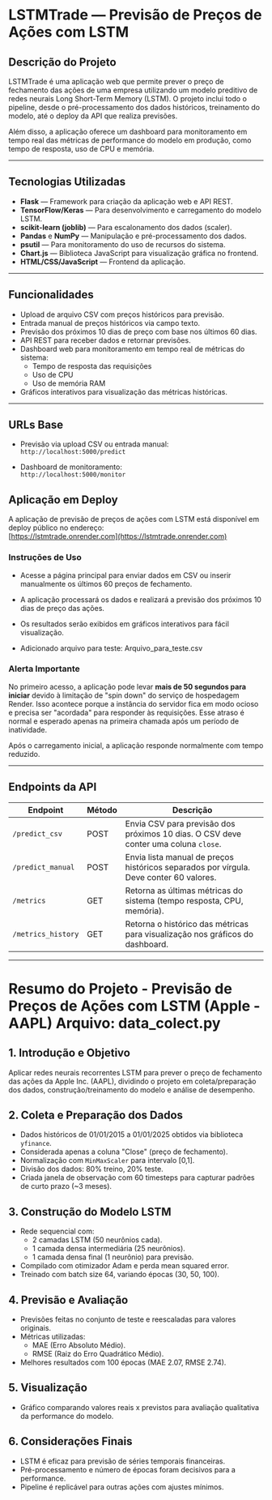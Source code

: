 # LSTMTrade — Previsão de Preços de Ações com LSTM

## Descrição do Projeto

LSTMTrade é uma aplicação web que permite prever o preço de fechamento das ações de uma empresa utilizando um modelo preditivo de redes neurais Long Short-Term Memory (LSTM). O projeto inclui todo o pipeline, desde o pré-processamento dos dados históricos, treinamento do modelo, até o deploy da API que realiza previsões.

Além disso, a aplicação oferece um dashboard para monitoramento em tempo real das métricas de performance do modelo em produção, como tempo de resposta, uso de CPU e memória.

---

## Tecnologias Utilizadas

- **Flask** — Framework para criação da aplicação web e API REST.  
- **TensorFlow/Keras** — Para desenvolvimento e carregamento do modelo LSTM.  
- **scikit-learn (joblib)** — Para escalonamento dos dados (scaler).  
- **Pandas** e **NumPy** — Manipulação e pré-processamento dos dados.  
- **psutil** — Para monitoramento do uso de recursos do sistema.  
- **Chart.js** — Biblioteca JavaScript para visualização gráfica no frontend.  
- **HTML/CSS/JavaScript** — Frontend da aplicação.  

---

## Funcionalidades

- Upload de arquivo CSV com preços históricos para previsão.  
- Entrada manual de preços históricos via campo texto.  
- Previsão dos próximos 10 dias de preço com base nos últimos 60 dias.  
- API REST para receber dados e retornar previsões.  
- Dashboard web para monitoramento em tempo real de métricas do sistema:  
  - Tempo de resposta das requisições  
  - Uso de CPU  
  - Uso de memória RAM  
- Gráficos interativos para visualização das métricas históricas.  

---

## URLs Base

- Previsão via upload CSV ou entrada manual:  
  `http://localhost:5000/predict`  

- Dashboard de monitoramento:  
  `http://localhost:5000/monitor`
  
## Aplicação em Deploy
A aplicação de previsão de preços de ações com LSTM está disponível em deploy público no endereço:  
[https://lstmtrade.onrender.com](https://lstmtrade.onrender.com)

### Instruções de Uso
- Acesse a página principal para enviar dados em CSV ou inserir manualmente os últimos 60 preços de fechamento.
- A aplicação processará os dados e realizará a previsão dos próximos 10 dias de preço das ações.
- Os resultados serão exibidos em gráficos interativos para fácil visualização.

- Adicionado arquivo para teste:
    Arquivo_para_teste.csv

### Alerta Importante
No primeiro acesso, a aplicação pode levar **mais de 50 segundos para iniciar** devido à limitação de "spin down" do serviço de hospedagem Render. Isso acontece porque a instância do servidor fica em modo ocioso e precisa ser "acordada" para responder às requisições. Esse atraso é normal e esperado apenas na primeira chamada após um período de inatividade.

Após o carregamento inicial, a aplicação responde normalmente com tempo reduzido.

---

## Endpoints da API

| Endpoint          | Método | Descrição                                  |
|-------------------|--------|--------------------------------------------|
| `/predict_csv`    | POST   | Envia CSV para previsão dos próximos 10 dias. O CSV deve conter uma coluna `close`. |
| `/predict_manual` | POST   | Envia lista manual de preços históricos separados por vírgula. Deve conter 60 valores. |
| `/metrics`        | GET    | Retorna as últimas métricas do sistema (tempo resposta, CPU, memória). |
| `/metrics_history`| GET    | Retorna o histórico das métricas para visualização nos gráficos do dashboard. |


---

# Resumo do Projeto - Previsão de Preços de Ações com LSTM (Apple - AAPL) Arquivo: data_colect.py

## 1. Introdução e Objetivo
Aplicar redes neurais recorrentes LSTM para prever o preço de fechamento das ações da Apple Inc. (AAPL), dividindo o projeto em coleta/preparação dos dados, construção/treinamento do modelo e análise de desempenho.

## 2. Coleta e Preparação dos Dados
- Dados históricos de 01/01/2015 a 01/01/2025 obtidos via biblioteca `yfinance`.
- Considerada apenas a coluna "Close" (preço de fechamento).
- Normalização com `MinMaxScaler` para intervalo [0,1].
- Divisão dos dados: 80% treino, 20% teste.
- Criada janela de observação com 60 timesteps para capturar padrões de curto prazo (~3 meses).

## 3. Construção do Modelo LSTM
- Rede sequencial com:
  - 2 camadas LSTM (50 neurônios cada).
  - 1 camada densa intermediária (25 neurônios).
  - 1 camada densa final (1 neurônio) para previsão.
- Compilado com otimizador Adam e perda mean squared error.
- Treinado com batch size 64, variando épocas (30, 50, 100).

## 4. Previsão e Avaliação
- Previsões feitas no conjunto de teste e reescaladas para valores originais.
- Métricas utilizadas:
  - MAE (Erro Absoluto Médio).
  - RMSE (Raiz do Erro Quadrático Médio).
- Melhores resultados com 100 épocas (MAE 2.07, RMSE 2.74).

## 5. Visualização
- Gráfico comparando valores reais x previstos para avaliação qualitativa da performance do modelo.

## 6. Considerações Finais
- LSTM é eficaz para previsão de séries temporais financeiras.
- Pré-processamento e número de épocas foram decisivos para a performance.
- Pipeline é replicável para outras ações com ajustes mínimos.
